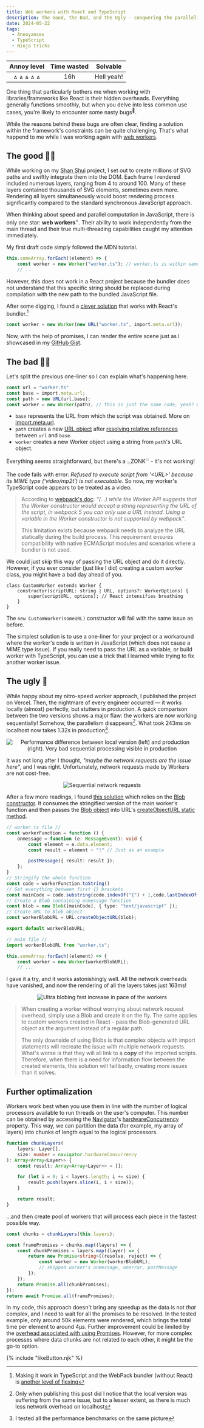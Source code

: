 ```yaml
---
title: Web workers with React and TypeScript
description: The Good, the Bad, and the Ugly - conquering the parallelism and overheads of web workers
date: 2024-05-22
tags:
  - Annoyances
  - TypeScript
  - Ninja tricks
---
```

<div align="center">

| Annoy level | Time wasted | Solvable |
| :-: | :-: | :-: |
| <img src="/img/Bolt.svg" alt="Annoying bolt level 1 on" width="15" height="12"/><img src="/img/Bolt.svg" alt="Annoying bolt level 2 on" width="15" height="12"/><img src="/img/Bolt.svg" class="off" alt="Annoying bolt level 3 off" width="15" height="12"/><img src="/img/Bolt.svg" class="off" alt="Annoying bolt level 4 off" width="15" height="12"/><img src="/img/Bolt.svg" class="off" alt="Annoying bolt level 5 off" width="15" height="12"/> | 16h | Hell yeah! |

</div>

One thing that particularly bothers me when working with libraries/frameworks like React is their hidden overheads. Everything generally functions smoothly, but when you delve into less common use cases, you're likely to encounter some nasty bugs<sup>🐛</sup>. 

While the reasons behind these bugs are often clear, finding a solution within the framework's constraints can be quite challenging. That's what happend to me while I was working again with [web workers](docs/Web/API/Web_Workers_API/Using_web_workers).

## The good 🦸‍♂️

While working on my [Shan Shui](https://github.com/Megaemce/shan_shui) project, I set out to create millions of SVG paths and swiftly integrate them into the DOM. Each frame I rendered included numerous layers, ranging from 4 to around 100. Many of these layers contained thousands of SVG elements, sometimes even more. Rendering all layers simultaneously would boost rendering process significantly compared to the standard synchronous JavaScript approach.

When thinking about speed and parallel computation in JavaScript, there is only one star: **web workers**<sup>⭐</sup>. Their ability to work independently from the main thread and their true multi-threading capabilities caught my attention immediately.

My first draft code simply followed the MDN tutorial.

````ts
this.someArray.forEach((element) => { 
    const worker = new Worker("worker.ts"); // worker.ts is within same folder, da!
    // ...
````

However, this does not work in a React project because the bundler does not understand that this specific string should be replaced during compilation with the new path to the bundled JavaScript file.

After some digging, I found a [clever solution](https://blog.logrocket.com/web-workers-react-typescript/#:~:text=Inside%20the%20component%2C%20we%E2%80%99ll%20initialize%20a%20new%20web%20worker%20with%20the%20count.ts%20worker%20file%20we%20already%20created%3A) that works with React's bundler.[^0]
````ts
const worker = new Worker(new URL("worker.ts", import.meta.url)); 
````
Now, with the help of promises, I can render the entire scene just as I showcased in my [GitHub Gist](https://gist.github.com/Megaemce/92f768c0686fc63666935d0a82f646d9).


## The bad 🦹‍♂️
Let's split the previous one-liner so I can explain what's happening here.
````ts
const url = "worker.ts"
const base = import.meta.url;
const path = new URL(url,base);
const worker = new Worker(path); // this is just the same code, yeah? Well...not in React
````

- `base` represents the URL from which the script was obtained. More on  [import.meta.url](https://developer.mozilla.org/en-US/docs/Web/JavaScript/Reference/Operators/import.meta#url).
- `path` creates a new [URL object](https://developer.mozilla.org/en-US/docs/Web/API/URL) after [resolving relative references](https://developer.mozilla.org/en-US/docs/Web/API/URL_API/Resolving_relative_references) between `url` and `base`.
- `worker` creates a new Worker object using a string from `path`'s URL object.

Everything seems straightforward, but there's a <sub>💥</sub>ZONK<sup>💥</sup> - it's not working!

The code fails with error: _Refused to execute script from '<URL\>' because its MIME type ('video/mp2t') is not executable_. So now, my worker's TypeScript code appears to be treated as a video.

> According to [webpack's doc](https://webpack.js.org/guides/web-workers/): _"(...) while the Worker API suggests that the Worker constructor would accept a string representing the URL of the script, in webpack 5 you can only use a URL instead. Using a variable in the Worker constructor is not supported by webpack"_. 
>
> This limitation exists because webpack needs to analyze the URL statically during the build process. This requirement ensures compatibility with native ECMAScript modules and scenarios where a bundler is not used.

We could just skip this way of passing the URL object and do it directly. However, if you ever consider (just like I did) creating a custom worker class, you might have a bad day ahead of you.

````ts/8
class CustomWorker extends Worker {
    constructor(scriptURL: string | URL, options?: WorkerOptions) {
        super(scriptURL, options); // React intensifies breathing
    }
}
````
The `new CustomWorker(someURL)` constructor will fail with the same issue as before.

The simplest solution is to use a one-liner for your project or a workaround where the worker's code is written in JavaScript (which does not cause a MIME type issue). If you really need to pass the URL as a variable, or build worker with TypeScript, you can use a trick that I learned while trying to fix another worker issue.

## The ugly 🥸
While happy about my nitro-speed worker approach, I published the project on Vercel. Then, the nightmare of every engineer occurred — it works locally (almost) perfectly, but stutters in production. A quick comparison between the two versions shows a major flaw: the workers are now working sequentially! Somehow, the parallelism disappears[^2]. What took 243ms on localhost now takes 1.32s in production[^3].

<div align="center"><img src="/img/shan_shui_worker_performance_before.png" alt="Performance difference between local version (left) and production (right). Very bad sequential processing visible in production" class="subtextImg"/></div>

It was not long after I thought, _"maybe the network requests are the issue here"_, and I was right. Unfortunately, network requests made by Workers are not cost-free.

<div align="center"><img src="/img/shan_shui_worker_performance_network.png" alt="Sequential network requests" class="subtextImg"/></div>

After a few more readings, I found [this solution](https://dev.to/martinsolumide8/how-to-use-web-worker-in-react-with-typescript-4o79) which relies on the [Blob constructor](https://developer.mozilla.org/en-US/docs/Web/API/Blob/Blob). It consumes the stringified version of the main worker's function and then passes the [Blob object](https://developer.mozilla.org/en-US/docs/Web/API/Blob) into URL's [createObjectURL static method](https://developer.mozilla.org/en-US/docs/Web/API/URL/createObjectURL_static).

````ts
// worker.ts file //
const workerFunction = function () {
    onmessage = function (e: MessageEvent): void {
        const element = e.data.element;
        const result = element + "!" // Just as an example

        postMessage({ result: result });
    };
}
// Stringify the whole function
const code = workerFunction.toString() 
// Get everything between first {} brackets
const mainCode = code.substring(code.indexOf("{") + 1,code.lastIndexOf("}")); 
// Create a Blob containing onmessage function
const blob = new Blob([mainCode], { type: "text/javascript" }); 
// Create URL to Blob object
const workerBlobURL = URL.createObjectURL(blob); 

export default workerBlobURL;

// main file //
import workerBlobURL from "worker.ts";

this.someArray.forEach((element) => { 
    const worker = new Worker(workerBlobURL);
    // ...
````
I gave it a try, and it works astonishingly well. All the network overheads have vanished, and now the rendering of all the layers takes just 163ms!

<div align="center"><img src="/img/shan_shui_worker_performance_after.png" alt="Ultra blobing fast increase in pace of the workers" class="subtextImg"/></div>

> When creating a worker without worrying about network request overhead, simply use a Blob and create it on the fly. The same applies to custom workers created in React - pass the Blob-generated URL object as the argument instead of a regular path.
>
> The only downside of using Blobs is that complex objects with import statements will recreate the issue with multiple network requests. What's worse is that they will all link to a **copy** of the imported scripts. Therefore, when there is a need for information flow between the created elements, this solution will fail badly, creating more issues than it solves.

## Further optimalization
Workers work best when you use them in line with the number of logical processors available to run threads on the user's computer. This number can be obtained by accessing the [Navigator](https://developer.mozilla.org/en-US/docs/Web/API/Navigator)'s [hardwareConcurrency](https://developer.mozilla.org/en-US/docs/Web/API/Navigator/hardwareConcurrency) property. This way, we can partition the data (for example, my array of layers) into chunks of length equal to the logical processors.

````ts
function chunkLayers(
    layers: Layer[],
    size: number = navigator.hardwareConcurrency
): Array<Array<Layer>> {
    const result: Array<Array<Layer>> = [];

    for (let i = 0; i < layers.length; i += size) {
        result.push(layers.slice(i, i + size));
    }

    return result;
}
````
...and then create pool of workers that will process each piece in the fastest possible way.

````ts
const chunks = chunkLayers(this.layers);

const framePromises = chunks.map((layers) => {
    const chunkPromises = layers.map((layer) => {
        return new Promise<string>((resolve, reject) => {
            const worker = new Worker(workerBlobURL);
            // skipped worker's onmessage, onerror, postMessage
        });
    });
    return Promise.all(chunkPromises);
});
return await Promise.all(framePromises);
````

In my code, this approach doesn't bring any speedup as the data is not _that_ complex, and I need to wait for all the promises to be resolved. In the tested example, only around 50k elements were rendered, which brings the total time per element to around 4μs. Further improvement could be limited by the [overhead associated with using Promises](https://madelinemiller.dev/blog/javascript-promise-overhead/). However, for more complex processes where data chunks are not related to each other, it might be the go-to option.

{% include "likeButton.njk" %}

[^0]: Making it work in TypeScript and the WebPack bundler (without React) is [another level of flexing](https://www.jameslmilner.com/posts/workers-with-webpack-and-ts/)
[^2]: Only when publishing this post did I notice that the local version was suffering from the same issue, but to a lesser extent, as there is much less network overhead on localhost
[^3]: I tested all the performance benchmarks on the same picture
